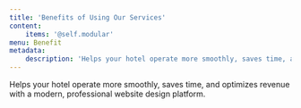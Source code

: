 ```yaml
---
title: 'Benefits of Using Our Services'
content:
    items: '@self.modular'
menu: Benefit
metadata:
    description: 'Helps your hotel operate more smoothly, saves time, and optimizes revenue with a modern, professional website design platform.'
---
```


Helps your hotel operate more smoothly, saves time, and optimizes revenue with a modern, professional website design platform.

